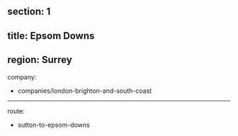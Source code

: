 section: 1
----
title: Epsom Downs
----
region: Surrey
----
company:
- companies/london-brighton-and-south-coast
----
route:
- sutton-to-epsom-downs
